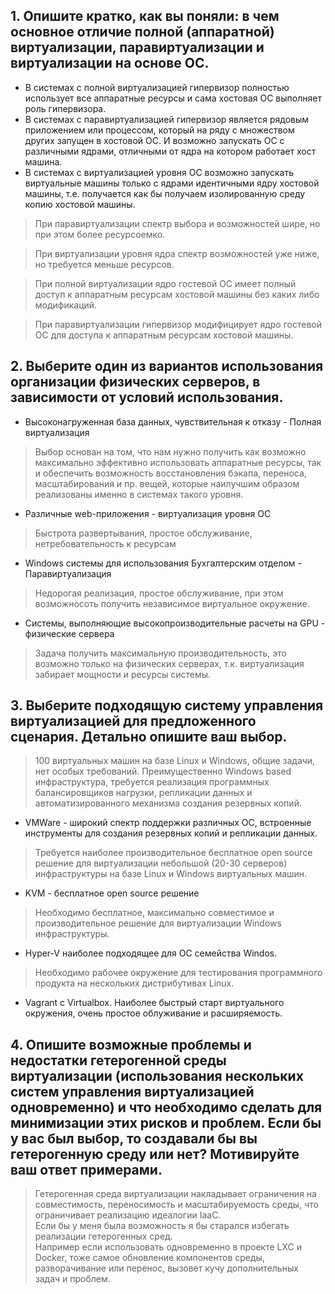 ## 1. Опишите кратко, как вы поняли: в чем основное отличие полной (аппаратной) виртуализации, паравиртуализации и виртуализации на основе ОС.
- В системах с полной виртуализацией гипервизор полностью использует все аппаратные ресурсы и сама хостовая ОС выполняет роль гипервизора. 
- В системах с паравиртуализацией гипервизор является рядовым приложением или процессом, который на ряду с множеством других запущен в хостовой ОС. И возможно запускать ОС с различными ядрами, отличными от ядра на котором работает хост машина. 
- В системах с виртуализацией уровня ОС возможно запускать виртуальные машины только с ядрами идентичными ядру хостовой машины, т.е. получается как бы получаем изолированную среду копию хостовой машины. 

>При паравиртуализации спектр выбора и возможностей шире, но при этом более ресурсоемко.

>При виртуализации уровня ядра спектр возможностей уже ниже, но требуется меньше ресурсов.

>При полной виртуализации ядро гостевой ОС имеет полный доступ к аппаратным ресурсам хостовой машины без каких либо модификаций. 
 
>При паравиртуализации гипервизор модифицирует ядро гостевой ОС для доступа к аппаратным ресурсам хостовой машины.

## 2. Выберите один из вариантов использования организации физических серверов, в зависимости от условий использования.

- Высоконагруженная база данных, чувствительная к отказу - Полная виртуализация
>Выбор основан на том, что нам нужно получить как возможно максимально эффективно использовать аппаратные ресурсы, так и обеспечить возможность восстановления бэкапа, переноса, масштабирования и пр. вещей, которые наилучшим образом реализованы именно в системах такого уровня.

- Различные web-приложения - виртуализация уровня ОС
>Быстрота развертывания, простое обслуживание, нетребовательность к ресурсам

- Windows системы для использования Бухгалтерским отделом - Паравиртуализация
>Недорогая реализация, простое обслуживание, при этом возможносоть получить независимое виртуальное окружение.

- Системы, выполняющие высокопроизводительные расчеты на GPU - физические сервера
>Задача получить максимальную производительность, это возможно только на физических серверах, т.к. виртуализация забирает мощности и ресурсы системы.

## 3. Выберите подходящую систему управления виртуализацией для предложенного сценария. Детально опишите ваш выбор.

>100 виртуальных машин на базе Linux и Windows, общие задачи, нет особых требований. Преимущественно Windows based инфраструктура, требуется реализация программных балансировщиков нагрузки, репликации данных и автоматизированного механизма создания резервных копий.

- VMWare - широкий спектр поддержки различных ОС, встроенные инструменты для создания резервных копий и репликации данных.

>Требуется наиболее производительное бесплатное open source решение для виртуализации небольшой (20-30 серверов) инфраструктуры на базе Linux и Windows виртуальных машин.

- KVM - бесплатное open source решение

>Необходимо бесплатное, максимально совместимое и производительное решение для виртуализации Windows инфраструктуры.

- Hyper-V наиболее подходящее для ОС семейства Windos.

>Необходимо рабочее окружение для тестирования программного продукта на нескольких дистрибутивах Linux.

- Vagrant c Virtualbox. Наиболее быстрый старт виртуального окружения, очень простое облуживание и расширяемость.

## 4. Опишите возможные проблемы и недостатки гетерогенной среды виртуализации (использования нескольких систем управления виртуализацией одновременно) и что необходимо сделать для минимизации этих рисков и проблем. Если бы у вас был выбор, то создавали бы вы гетерогенную среду или нет? Мотивируйте ваш ответ примерами.

>Гетерогенная среда виртуализации накладывает ограничения на совместимость, переносимость и масштабируемость среды, что ограничивает реализацию идеалогии IaaC.<br>
>Если бы у меня была возможность я бы старался избегать реализации гетерогенных сред.<br>
>Например если использовать одновременно в проекте LXC и Docker, тоже самое обновление компонентов среды, разворачивание или перенос, вызовет кучу дополнительных задач и проблем.